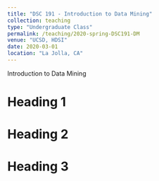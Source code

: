 ```yaml
---
title: "DSC 191 - Introduction to Data Mining"
collection: teaching
type: "Undergraduate Class"
permalink: /teaching/2020-spring-DSC191-DM
venue: "UCSD, HDSI"
date: 2020-03-01
location: "La Jolla, CA"
---
```


Introduction to Data Mining

Heading 1
======

Heading 2
======

Heading 3
======
